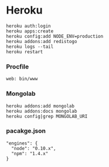 # Heroku

    heroku auth:login
    heroku apps:create
    heroku config:add NODE_ENV=production
    heroku addons:add redistogo
    heroku logs --tail
    heroku restart

### Procfile

    web: bin/www

### Mongolab

    heroku addons:add mongolab
    heroku addons:docs mongolab
    heroku config|grep MONGOLAB_URI

### pacakge.json

    "engines": {
      "node": "0.10.x",
      "npm": "1.4.x"
    }

